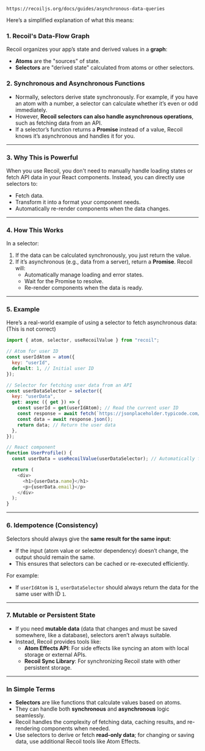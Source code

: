 ```link
https://recoiljs.org/docs/guides/asynchronous-data-queries
```

Here’s a simplified explanation of what this means:

### **1. Recoil's Data-Flow Graph**
Recoil organizes your app’s state and derived values in a **graph**:
- **Atoms** are the "sources" of state.
- **Selectors** are "derived state" calculated from atoms or other selectors.

### **2. Synchronous and Asynchronous Functions**
- Normally, selectors derive state synchronously. For example, if you have an atom with a number, a selector can calculate whether it’s even or odd immediately.
- However, **Recoil selectors can also handle asynchronous operations**, such as fetching data from an API. 
- If a selector’s function returns a **Promise** instead of a value, Recoil knows it’s asynchronous and handles it for you.

---

### **3. Why This is Powerful**
When you use Recoil, you don't need to manually handle loading states or fetch API data in your React components. Instead, you can directly use selectors to:
- Fetch data.
- Transform it into a format your component needs.
- Automatically re-render components when the data changes.

---

### **4. How This Works**
In a selector:
1. If the data can be calculated synchronously, you just return the value.
2. If it’s asynchronous (e.g., data from a server), return a **Promise**. Recoil will:
   - Automatically manage loading and error states.
   - Wait for the Promise to resolve.
   - Re-render components when the data is ready.

---

### **5. Example**
Here’s a real-world example of using a selector to fetch asynchronous data: (This is not correct)

```javascript
import { atom, selector, useRecoilValue } from "recoil";

// Atom for user ID
const userIdAtom = atom({
  key: "userId",
  default: 1, // Initial user ID
});

// Selector for fetching user data from an API
const userDataSelector = selector({
  key: "userData",
  get: async ({ get }) => {
    const userId = get(userIdAtom); // Read the current user ID
    const response = await fetch(`https://jsonplaceholder.typicode.com/users/${userId}`);
    const data = await response.json();
    return data; // Return the user data
  },
});

// React component
function UserProfile() {
  const userData = useRecoilValue(userDataSelector); // Automatically fetches user data

  return (
    <div>
      <h1>{userData.name}</h1>
      <p>{userData.email}</p>
    </div>
  );
}
```

---

### **6. Idempotence (Consistency)**
Selectors should always give the **same result for the same input**:
- If the input (atom value or selector dependency) doesn’t change, the output should remain the same.
- This ensures that selectors can be cached or re-executed efficiently.

For example:
- If `userIdAtom` is `1`, `userDataSelector` should always return the data for the same user with ID `1`.

---

### **7. Mutable or Persistent State**
- If you need **mutable data** (data that changes and must be saved somewhere, like a database), selectors aren’t always suitable.
- Instead, Recoil provides tools like:
  - **Atom Effects API**: For side effects like syncing an atom with local storage or external APIs.
  - **Recoil Sync Library**: For synchronizing Recoil state with other persistent storage.

---

### **In Simple Terms**
- **Selectors** are like functions that calculate values based on atoms.
- They can handle both **synchronous** and **asynchronous** logic seamlessly.
- Recoil handles the complexity of fetching data, caching results, and re-rendering components when needed.
- Use selectors to derive or fetch **read-only data**; for changing or saving data, use additional Recoil tools like Atom Effects.